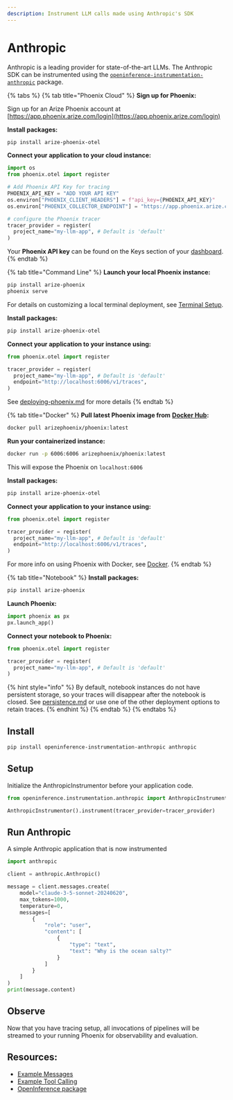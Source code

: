 ```yaml
---
description: Instrument LLM calls made using Anthropic's SDK
---
```


# Anthropic

Anthropic is a leading provider for state-of-the-art LLMs. The Anthropic SDK can be instrumented using the [`openinference-instrumentation-anthropic`](https://github.com/Arize-ai/openinference/tree/main/python/instrumentation/openinference-instrumentation-anthropic) package.

{% tabs %}
{% tab title="Phoenix Cloud" %}
**Sign up for Phoenix:**

Sign up for an Arize Phoenix account at [https://app.phoenix.arize.com/login](https://app.phoenix.arize.com/login)

**Install packages:**

```bash
pip install arize-phoenix-otel
```

**Connect your application to your cloud instance:**

```python
import os
from phoenix.otel import register

# Add Phoenix API Key for tracing
PHOENIX_API_KEY = "ADD YOUR API KEY"
os.environ["PHOENIX_CLIENT_HEADERS"] = f"api_key={PHOENIX_API_KEY}"
os.environ["PHOENIX_COLLECTOR_ENDPOINT"] = "https://app.phoenix.arize.com"

# configure the Phoenix tracer
tracer_provider = register(
  project_name="my-llm-app", # Default is 'default'
) 
```

Your **Phoenix API key** can be found on the Keys section of your [dashboard](https://app.phoenix.arize.com).
{% endtab %}

{% tab title="Command Line" %}
**Launch your local Phoenix instance:**

```bash
pip install arize-phoenix
phoenix serve
```

For details on customizing a local terminal deployment, see [Terminal Setup](https://docs.arize.com/phoenix/setup/environments#terminal).

**Install packages:**

```bash
pip install arize-phoenix-otel
```

**Connect your application to your instance using:**

```python
from phoenix.otel import register

tracer_provider = register(
  project_name="my-llm-app", # Default is 'default'
  endpoint="http://localhost:6006/v1/traces",
)
```

See [deploying-phoenix.md](../../deployment/deploying-phoenix.md "mention") for more details
{% endtab %}

{% tab title="Docker" %}
**Pull latest Phoenix image from** [**Docker Hub**](https://hub.docker.com/r/arizephoenix/phoenix)**:**

```bash
docker pull arizephoenix/phoenix:latest
```

**Run your containerized instance:**

```bash
docker run -p 6006:6006 arizephoenix/phoenix:latest
```

This will expose the Phoenix on `localhost:6006`

**Install packages:**

```bash
pip install arize-phoenix-otel
```

**Connect your application to your instance using:**

```python
from phoenix.otel import register

tracer_provider = register(
  project_name="my-llm-app", # Default is 'default'
  endpoint="http://localhost:6006/v1/traces",
)
```

For more info on using Phoenix with Docker, see [Docker](anthropic.md#docker).
{% endtab %}

{% tab title="Notebook" %}
**Install packages:**

```bash
pip install arize-phoenix
```

**Launch Phoenix:**

```python
import phoenix as px
px.launch_app()
```

**Connect your notebook to Phoenix:**

```python
from phoenix.otel import register

tracer_provider = register(
  project_name="my-llm-app", # Default is 'default'
)
```

{% hint style="info" %}
By default, notebook instances do not have persistent storage, so your traces will disappear after the notebook is closed. See [persistence.md](../../deployment/persistence.md "mention") or use one of the other deployment options to retain traces.
{% endhint %}
{% endtab %}
{% endtabs %}

## Install

```bash
pip install openinference-instrumentation-anthropic anthropic
```

## Setup

Initialize the AnthropicInstrumentor before your application code.

```python
from openinference.instrumentation.anthropic import AnthropicInstrumentor

AnthropicInstrumentor().instrument(tracer_provider=tracer_provider)
```

## Run Anthropic

A simple Anthropic application that is now instrumented

```python
import anthropic

client = anthropic.Anthropic()

message = client.messages.create(
    model="claude-3-5-sonnet-20240620",
    max_tokens=1000,
    temperature=0,
    messages=[
        {
            "role": "user",
            "content": [
                {
                    "type": "text",
                    "text": "Why is the ocean salty?"
                }
            ]
        }
    ]
)
print(message.content)
```

## Observe

Now that you have tracing setup, all invocations of pipelines will be streamed to your running Phoenix for observability and evaluation.

## Resources:

* [Example Messages](https://github.com/Arize-ai/openinference/blob/main/python/instrumentation/openinference-instrumentation-anthropic/examples/sync_messages.py)
* [Example Tool Calling](https://github.com/Arize-ai/openinference/blob/main/python/instrumentation/openinference-instrumentation-anthropic/examples/multiple_tool_calling.py)
* [OpenInference package](https://github.com/Arize-ai/openinference/tree/main/python/instrumentation/openinference-instrumentation-anthropic)
